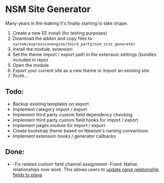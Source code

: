 # NSM Site Generator

Many years in the making it's finally starting to take shape.

1. Create a new EE install (for testing purposes)
2. Download the addon and copy files to `system/expressionengine/third_party/nsm_site_generator`
3. Install the module, extension
4. Set the theme import / export path in the extension settings (bundles included in repo)
5. Open the module
6. Export your current site as a new theme or import an existing site
7. Profit…

## Todo:

* Backup existing templates on export
* Implement category import / export
* Implement third party custom field dependency checking
* Implement third party custom field hooks for import / export
* Implement pages module for import / export
* Create bootstrap theme based on Newism's naming conventions
* Implement extension hooks / generator callbacks

## Done: 

* -Fix related custom field channel assignment- Fixed: Native relationships now work. This allows users to [update naive relationship fields to playa](http://pixelandtonic.com/playa/docs/conversion)
